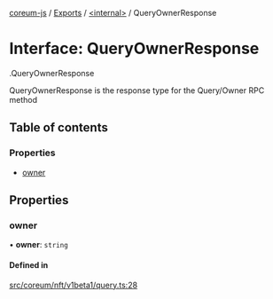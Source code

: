[coreum-js](../README.md) / [Exports](../modules.md) / [<internal\>](../modules/internal_.md) / QueryOwnerResponse

# Interface: QueryOwnerResponse

[<internal>](../modules/internal_.md).QueryOwnerResponse

QueryOwnerResponse is the response type for the Query/Owner RPC method

## Table of contents

### Properties

- [owner](internal_.QueryOwnerResponse.md#owner)

## Properties

### owner

• **owner**: `string`

#### Defined in

[src/coreum/nft/v1beta1/query.ts:28](https://github.com/CooperFoundation/coreum-js/blob/f8fbe50/src/coreum/nft/v1beta1/query.ts#L28)
